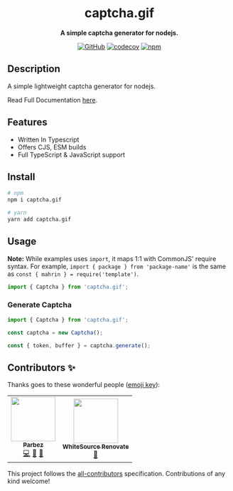 <div align="center">

# captcha.gif

**A simple captcha generator for nodejs.**

[![GitHub](https://img.shields.io/github/license/imranbarbhuiya/captcha.gif)](https://github.com/imranbarbhuiya/captcha.gif/blob/main/LICENSE.md)
[![codecov](https://codecov.io/gh/imranbarbhuiya/captcha.gif/branch/main/graph/badge.svg?token=token)](https://codecov.io/gh/imranbarbhuiya/captcha.gif)
[![npm](https://img.shields.io/npm/v/captcha.gif?color=crimson&logo=npm&style=flat-square)](https://www.npmjs.com/package/captcha.gif)

</div>

## Description

A simple lightweight captcha generator for nodejs.

Read Full Documentation [here](https://captcha-gif.js.org/).

## Features

- Written In Typescript
- Offers CJS, ESM builds
- Full TypeScript & JavaScript support

## Install

```bash
# npm
npm i captcha.gif

# yarn
yarn add captcha.gif

```

## Usage

**Note:** While examples uses `import`, it maps 1:1 with CommonJS' require syntax. For example, `import { package } from 'package-name'` is the same as `const { mahrin } = require('template')`.

```ts
import { Captcha } from 'captcha.gif';
```

### Generate Captcha

```ts
import { Captcha } from 'captcha.gif';

const captcha = new Captcha();

const { token, buffer } = captcha.generate();
```

## Contributors ✨

Thanks goes to these wonderful people ([emoji key](https://allcontributors.org/docs/en/emoji-key)):

<!-- ALL-CONTRIBUTORS-LIST:START - Do not remove or modify this section -->
<!-- prettier-ignore-start -->
<!-- markdownlint-disable -->
<table>
  <tr>
    <td align="center"><a href="https://github.com/imranbarbhuiya"><img src="https://avatars.githubusercontent.com/u/74945038?v=4?s=100" width="100px;" alt=""/><br /><sub><b>Parbez</b></sub></a><br /><a href="https://github.com/imranbarbhuiya/captcha.gif/commits?author=imranbarbhuiya" title="Code">💻</a> <a href="#maintenance-imranbarbhuiya" title="Maintenance">🚧</a> <a href="#ideas-imranbarbhuiya" title="Ideas, Planning, & Feedback">🤔</a></td>
    <td align="center"><a href="https://renovate.whitesourcesoftware.com"><img src="https://avatars.githubusercontent.com/u/25180681?v=4?s=100" width="100px;" alt=""/><br /><sub><b>WhiteSource Renovate</b></sub></a><br /><a href="#maintenance-renovate-bot" title="Maintenance">🚧</a></td>
  </tr>
</table>

<!-- markdownlint-restore -->
<!-- prettier-ignore-end -->

<!-- ALL-CONTRIBUTORS-LIST:END -->

This project follows the [all-contributors](https://github.com/all-contributors/all-contributors) specification. Contributions of any kind welcome!
